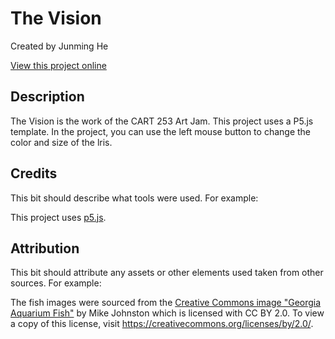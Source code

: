 # The Vision

Created by Junming He

[View this project online](https://le7els001.github.io/The-Vision/)

## Description

The Vision is the work of the CART 253 Art Jam. This project uses a P5.js template. In the project, you can use the left mouse button to change the color and size of the lris. 

## Credits

This bit should describe what tools were used. For example:

This project uses [p5.js](https://p5js.org).

## Attribution

This bit should attribute any assets or other elements used taken from other sources. For example:

The fish images were sourced from the [Creative Commons image "Georgia Aquarium Fish"](https://search.creativecommons.org/photos/96f6f770-eac1-488c-8abb-16bee7bcc874) by Mike Johnston which is licensed with CC BY 2.0. To view a copy of this license, visit https://creativecommons.org/licenses/by/2.0/.
